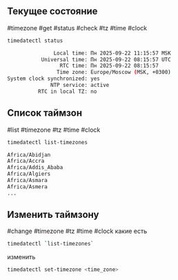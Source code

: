 ## Текущее состояние
#timezone #get #status #check #tz #time #clock
```bash
timedatectl status
```

```bash
               Local time: Пн 2025-09-22 11:15:57 MSK
           Universal time: Пн 2025-09-22 08:15:57 UTC
                 RTC time: Пн 2025-09-22 08:15:57
                Time zone: Europe/Moscow (MSK, +0300)
System clock synchronized: yes
              NTP service: active
          RTC in local TZ: no

```

## Список таймзон
#list #timezone #tz #time #clock
```bash
timedatectl list-timezones
```

```bash
Africa/Abidjan
Africa/Accra
Africa/Addis_Ababa
Africa/Algiers
Africa/Asmara
Africa/Asmera
...
```

## Изменить таймзону
#change #timezone #tz #time #clock
какие есть
```bash
timedatectl `list-timezones`
```
изменить
```bash
timedatectl set-timezone <time_zone>
```